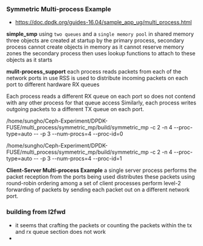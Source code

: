 ### Symmetric Multi-process Example
- https://doc.dpdk.org/guides-16.04/sample_app_ug/multi_process.html


**simple_smp**
using `two queues` and a `single memory pool` in shared memory
three objects are created at startup by the primary process,
secondary process cannot create objects in memory as it cannot reserve memory zones
the secondary process then uses lookup functions to attach to these objects as it starts


**mulit-process_support**
each process reads packets from each of the network ports in use
RSS is used to distribute incoming packets on each port to different hardware RX queues

Each process reads a different RX queue on each port
so does not contend with any other process for that queue access
Similarly, each process writes outgoing packets to a different TX queue on each port.


/home/sungho/Ceph-Experiment/DPDK-FUSE/multi_process/symmetric_mp/build/symmetric_mp -c 2 -n 4 --proc-type=auto -- -p 3 --num-procs=4 --proc-id=0

/home/sungho/Ceph-Experiment/DPDK-FUSE/multi_process/symmetric_mp/build/symmetric_mp -c 2 -n 4 --proc-type=auto -- -p 3 --num-procs=4 --proc-id=1


**Client-Server Multi-process Example**
a single server process performs the packet reception from the ports being used
distributes these packets using round-robin ordering among a set of client processes
perform level-2 forwarding of packets by sending each packet out on a different network port.


### building from l2fwd
  - it seems that crafting the packets or counting the packets within the tx and rx queue section does not work
  - 
